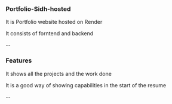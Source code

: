 ### Portfolio-Sidh-hosted
  It is Portfolio website hosted on Render
  
  It consists of forntend and backend
  
--
### Features
  It shows all the projects and the work done
  
  It is a good way of showing capabilities in the start of the resume
  
--
